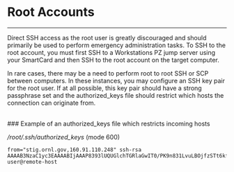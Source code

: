 # Root Accounts
---

Direct SSH access as the root user is greatly discouraged and should primarily be used to perform emergency administration tasks. To SSH to the root account, you must first SSH to a Workstations PZ jump server using your SmartCard and then SSH to the root account on the target computer.

In rare cases, there may be a need to perform root to root SSH or SCP between computers. In these instances, you may configure an SSH key pair for the root user. If at all possible, this key pair should have a strong passphrase set and the authorized_keys file should restrict which hosts the connection can originate from.

<br />
### Example of an authorized_keys file which restricts incoming hosts

*/root/.ssh/authorized_keys* (mode 600)
```
from="stig.ornl.gov,160.91.110.248" ssh-rsa AAAAB3NzaC1yc3EAAAABIjAAAP8393lUQUGlchTGRlaGwIT0/PK9n831LvuLBOjfzSTt6kfWYNcvLgOMN9nIpo1kUTrK2TKuYCSHCm0luLSu8jgTHRMKZqWwBUqY0chRhmU/7lIaomoTp311D9/J23vrFok/84yjt3kz/GESPDBVboXuZsq3ljizRAeHQIBcvAZO93J4zu3o7cCST204bITIMTlhxOfacJ1p6G2h5yxl5kPq1CPTRo0KhU1rLkVq4sRYfUBf81jg8W1I3jD1Om37kGJ0rQks+0dteFFgNW10++iGomyUmO1YPDQnBfuC/eGXftsj1PBbK4s6fb4jXOP7FI30LRfP9jIx9j3aD9EtDbE= user@remote-host
```
